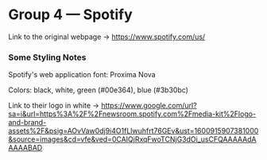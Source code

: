 # Group 4 — Spotify

Link to the original webpage -> https://www.spotify.com/us/


### Some Styling Notes 

Spotify's web application font: Proxima Nova

Colors: black, white, green (#00e364), blue (#3b30bc)

Link to their logo in white -> https://www.google.com/url?sa=i&url=https%3A%2F%2Fnewsroom.spotify.com%2Fmedia-kit%2Flogo-and-brand-assets%2F&psig=AOvVaw0dj9i4O1fLlwuhfrt76GEv&ust=1600915907381000&source=images&cd=vfe&ved=0CAIQjRxqFwoTCNjG3dOi_usCFQAAAAAdAAAAABAD
